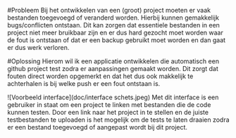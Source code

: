 #Probleem
Bij het ontwikkelen van een (groot) project moeten er vaak bestanden toegevoegd of veranderd worden. Hierbij kunnen gemakkelijk bugs/conflicten ontstaan. Dit kan zorgen dat essentiele bestanden in een project niet meer bruikbaar zijn en er dus hard gezocht moet worden waar de fout is ontstaan of dat er een backup gebruikt moet worden en dan gaat er dus werk verloren.

#Oplossing
Hierom wil ik een applicatie ontwikkelen die automatisch een github project test zodra er aanpassingen gemaakt worden. Dit zorgt dat fouten direct worden opgemerkt en dat het dus ook makkelijk te achterhalen is bij welke push er een fout ontstaan is.

![Voorbeeld interface](doc/interface schets.jpeg)
Met dit interface is een gebruiker in staat om een project te linken met bestanden die de code kunnen testen. Door een link naar het project in te stellen en de juiste testbestanden te uploaden is het mogelijk om de tests te laten draaien zodra er een bestand toegevoegd of aangepast wordt bij dit project.





